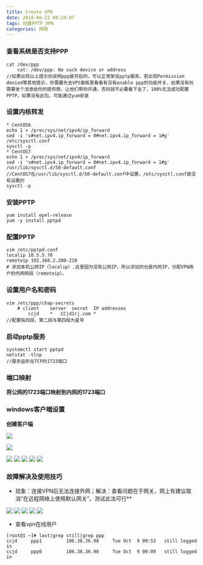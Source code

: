 ```yaml
---
title: Create VPN
date: 2018-06-22 08:24:07
tags: 创建PPTP_VPN
categories: 网络
---
```




### 查看系统是否支持PPP
```
cat /dev/ppp
	cat: /dev/ppp: No such device or address
//如果出现以上提示则说明ppp是开启的，可以正常架设pptp服务，若出现Permission denied等其他提示，你需要先去VPS面板里看看有没有enable ppp的功能开关，如果没有则需要发个消息给你的提供商，让他们帮你开通，否则就不必要看下去了，100%无法成功配置PPTP。如果没有此包，可能通过yum安装
```
### 设置内核转发
```
* CentOS6
echo 1 > /proc/sys/net/ipv4/ip_forward
sed -i 's#net.ipv4.ip_forward = 0#net.ipv4.ip_forward = 1#g' /etc/sysctl.conf
sysctl -p
* CentOS7
echo 1 > /proc/sys/net/ipv4/ip_forward
sed -i 's#net.ipv4.ip_forward = 0#net.ipv4.ip_forward = 1#g' /usr/lib/sysctl.d/50-default.conf
//CentOS7在/usr/lib/sysctl.d/50-default.conf中设置，/etc/sysctl.conf是没有设置的
sysctl -p
```
### 安装PPTP
```
yum install epel-release
yum -y install pptpd
```
###  配置PPTP
```
vim /etc/pptpd.conf
localip 10.5.5.70
remoteip 192.168.2.200-210
# 添加本机公网IP（localip）,这里因为没有公网IP，所以添加的也是内网IP，分配VPN用户的内网网段（remoteip）。
```
### 设置用户名和密码
```
vim /etc/ppp/chap-secrets
	# client	server	secret	IP addresses
        ccjd	*	CCjd1rj.com	*
//配置有四段，第二段与第四段为星号
```
### 启动pptp服务
```
systemctl start pptpd
netstat -tlnp
//服务监听在TCP的1723端口
```
### 端口映射
**将公网的1723端口映射到内网的1723端口**
### windows客户端设置
**创建客户端**

<img src="/images/Creat-VPN/vpn1.png"/>

![](/images/Creat-VPN/vpn2.png)

<img src="/images/Creat-VPN/vpn3.png"/>
<img src="/images/Creat-VPN/vpn4.png"/>
<img src="/images/Creat-VPN/vpn5.png"/>
<img src="/images/Creat-VPN/vpn6.png"/>
<img src="/images/Creat-VPN/vpn7.png"/>

### 故障解决及使用技巧
* 现象：连接VPN后无法连接外网；解决：查看问题在于网关，网上有建议取消“在远程网络上使用默认网关”。测试此法可行**

<img src="/images/Creat-VPN/vpn8.png"/>

<img src="/images/Creat-VPN/vpn9.png"/>

<img src="/images/Creat-VPN/vpn10.png"/>

<img src="/images/Creat-VPN/vpn11.png"/>

<img src="/images/Creat-VPN/vpn12.png"/>



* 查看vpn在线用户

```shell
[root@1 ~]# last|grep still|grep ppp
ccjd     ppp1         106.38.36.98     Tue Oct  9 09:53   still logged in   
ccjd     ppp0         106.38.36.98     Tue Oct  9 00:09   still logged in
```







